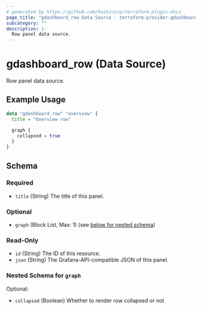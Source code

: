 ```yaml
---
# generated by https://github.com/hashicorp/terraform-plugin-docs
page_title: "gdashboard_row Data Source - terraform-provider-gdashboard"
subcategory: ""
description: |-
  Row panel data source.
---
```


# gdashboard_row (Data Source)

Row panel data source.

## Example Usage

```terraform
data "gdashboard_row" "overview" {
  title = "Overview row"

  graph {
    collapsed = true
  }
}
```

<!-- schema generated by tfplugindocs -->
## Schema

### Required

- `title` (String) The title of this panel.

### Optional

- `graph` (Block List, Max: 1) (see [below for nested schema](#nestedblock--graph))

### Read-Only

- `id` (String) The ID of this resource.
- `json` (String) The Grafana-API-compatible JSON of this panel.

<a id="nestedblock--graph"></a>
### Nested Schema for `graph`

Optional:

- `collapsed` (Boolean) Whether to render row collapsed or not


